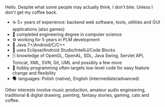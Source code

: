 Hello. Despite what some people may actually think, I don't bite. Unless I don't get my coffee back.

 - ☕ 5+ years of experience: backend web software, tools, utilities and GUI applications (also games)
 - 🔬 completed engineering degree in computer science
 - ⚙ working for 5 years in PLM development
 - 🔨 Java 7+/Android/C/C++
 - 🔧 uses Eclipse/Android Studio/IntelliJ/Code Blocks
 - 🗄 knowledge of OpenGL, OpenAL, SDL, Java Swing, Servlet API, Tomcat, XML, SVN, Git, UML and possibly a few more
 - 🧹 hobby programming often targets low-level code for easy feature change and flexibility
 - 🗣 languages: Polish (native), English (intermediate/advanced)

Other interests involve music production, amateur audio engineering, traditional & digital drawing, painting, fantasy stories, gaming, cats and coffee.
